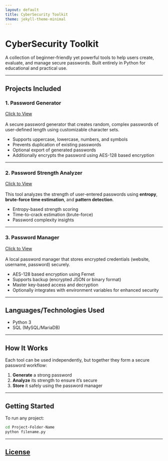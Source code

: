```yaml
---
layout: default
title: CyberSecurity Toolkit
theme: jekyll-theme-minimal
---
```


# CyberSecurity Toolkit

A collection of beginner-friendly yet powerful tools to help users create, evaluate, and manage secure passwords. Built entirely in Python for educational and practical use.

---

## Projects Included

### 1. Password Generator
[Click to View](https://github.com/Avik43218/CyberSecurityToolkit/tree/main/UniquePasswordGenerator)<br /><br />
A secure password generator that creates random, complex passwords of user-defined length using customizable character sets.

- Supports uppercase, lowercase, numbers, and symbols
- Prevents duplication of existing passwords
- Optional export of generated passwords
- Additionally encrypts the password using AES-128 based encryption

---

### 2. Password Strength Analyzer
[Click to View](https://github.com/Avik43218/CyberSecurityToolkit/tree/main/SecurePasswordEvaluator)<br /><br />
This tool analyzes the strength of user-entered passwords using **entropy**, **brute-force time estimation**, and **pattern detection**.

- Entropy-based strength scoring
- Time-to-crack estimation (brute-force)
- Password complexity insights

---

### 3. Password Manager
[Click to View](https://github.com/Avik43218/CyberSecurityToolkit/tree/main/PasswordVault)<br /><br />
A local password manager that stores encrypted credentials (website, username, password) securely.

- AES-128 based encryption using Fernet
- Supports backup (encrypted JSON or binary format)
- Master key-based access and decryption
- Optionally integrates with environment variables for enhanced security

---

## Languages/Technologies Used

- Python 3
- SQL (MySQL/MariaDB)

---

## How It Works

Each tool can be used independently, but together they form a secure password workflow:

1. **Generate** a strong password
2. **Analyze** its strength to ensure it’s secure
3. **Store** it safely using the password manager

---

## Getting Started

To run any project:

```bash
cd Project-Folder-Name
python filename.py

```
---

## [License](https://github.com/Avik43218/CyberSecurityToolkit/tree/main/LICENSE)
